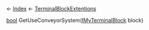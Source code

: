 ← [Index](Api-Index) ← [TerminalBlockExtentions](Sandbox.ModAPI.Ingame.TerminalBlockExtentions)

[bool](System.Boolean) GetUseConveyorSystem([IMyTerminalBlock](Sandbox.ModAPI.Ingame.IMyTerminalBlock) block)

